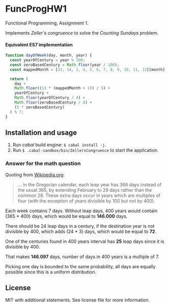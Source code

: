 # FuncProgHW1

Functional Programming, Assignment 1.

Implements *Zeller's congruence* to solve the *Counting Sundays* problem.

#### Equivalent ES7 implementation

```javascript
function dayOfWeek(day, month, year) {
  const yearOfCentury = year % 100;
  const zeroBasedCentury = Math.floor(year / 100);
  const mappedMonth = [13, 14, 3, 4, 5, 6, 7, 8, 9, 10, 11, 12][month];

  return (
    day + 
    Math.floor((13 * (mappedMonth + 1)) / 5) + 
    yearOfCentury + 
    Math.floor(yearOfCentury / 4) + 
    Math.floor(zeroBasedCentury / 4) + 
    (5 * zeroBasedCentury)
  ) % 7;
}
```

## Installation and usage

1. Run *cabal* build engine: `$ cabal install -j`.
2. Run `$ .cabal-sandbox/bin/ZellersCongruence` to start the application.

### Answer for the math question

Quoting from [Wikipedia.org](https://en.wikipedia.org/wiki/Leap_year):

> ... in the Gregorian calendar, each leap year has 366 days instead of the usual 365, by extending February to 29 days rather than the common 28. These extra days occur in years which are multiples of four (with the exception of years divisible by 100 but not by 400).

Each week contains 7 days. Without leap days, 400 years would contain (365 * 400) days, which would
be equal to **146.000** days.

There should be 24 leap days in a century, if the destination year is not divisible by 400, which adds (24 * 3) days, which would be equal to **72**.

One of the centuries found in 400 years interval has **25** leap days since it is divisible by 400.

That makes **146.097** days, number of days in 400 years is a multiple of 7.

Picking one day is bounded to the same probability, all days are equally possible since this is a uniform distribution.

## License

MIT with additional statements. See license file for more information.

